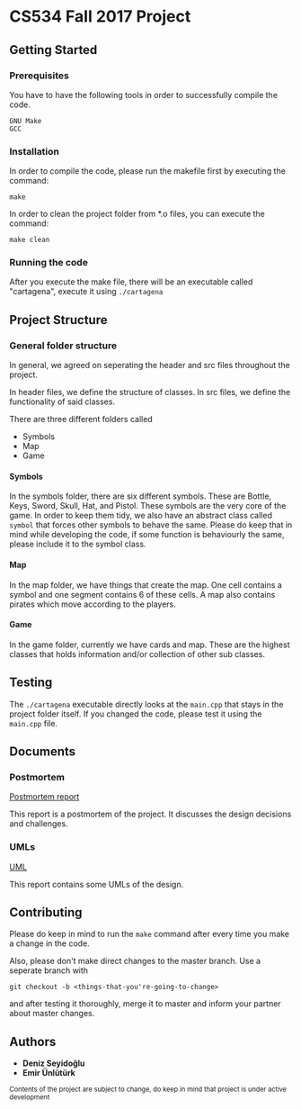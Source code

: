 # CS534 Fall 2017 Project

## Getting Started

### Prerequisites

You have to have the following tools in order to successfully compile the code.
```
GNU Make
GCC 
```

### Installation

In order to compile the code, please run the makefile first by executing the command: 
```
make
```

In order to clean the project folder from \*.o files, you can execute the command:
```
make clean
```

### Running the code

After you execute the make file, there will be an executable called
"cartagena", execute it using `./cartagena`




## Project Structure

### General folder structure
In general, we agreed on seperating the header and 
src files throughout the project. 

In header files, we define the structure of classes. 
In src files, we define the functionality of said classes. 

There are three different folders called 
* Symbols
* Map
* Game


#### Symbols

In the symbols folder, there are six different symbols. These are Bottle, Keys, Sword, Skull, Hat, and Pistol. 
These symbols are the very core of the game. In order to keep them tidy, we also have an abstract class called 
`symbol` that forces other symbols to behave the same. Please do keep that in mind while developing the code,
if some function is behaviourly the same, please include it to the symbol class.

#### Map

In the map folder, we have things that create the map. One cell contains a symbol and one segment contains 6
of these cells. A map also contains pirates which move according to the players.

#### Game

In the game folder, currently we have cards and map. These are the highest classes that holds information 
and/or collection of other sub classes.

## Testing 

The `./cartagena` executable directly looks at the `main.cpp` that
stays in the project folder itself. If you changed the code, please
test it using the `main.cpp` file.

## Documents

### Postmortem

[Postmortem report](./POSTMORTEM.md)

This report is a postmortem of the project. It discusses the design decisions
and challenges.

### UMLs

[UML](./UML.md)

This report contains some UMLs of the design.

## Contributing

Please do keep in mind to run the `make` command after every time you
make a change in the code. 


Also, please don't make direct changes to the master branch. Use a 
seperate branch with 
```
git checkout -b <things-that-you're-going-to-change>
```
and after testing it thoroughly, merge it to master and inform your
partner about master changes. 

## Authors
* **Deniz Seyidoğlu**
* **Emir Ünlütürk**

<sup>Contents of the project are subject to change, do keep in mind that project is under active development</sup>
